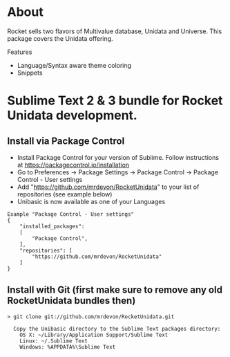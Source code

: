 # About
Rocket sells two flavors of Multivalue database, Unidata and Universe.
This package covers the Unidata offering.

Features
* Language/Syntax aware theme coloring
* Snippets

# Sublime Text 2 & 3 bundle for Rocket Unidata development.

## Install via Package Control
* Install Package Control for your version of Sublime.  Follow instructions at https://packagecontrol.io/installation
* Go to Preferences -> Package Settings -> Package Control -> Package Control - User settings
* Add "https://github.com/mrdevon/RocketUnidata" to your list of repositories (see example below)
* Unibasic is now available as one of your Languages

```
Example "Package Control - User settings"
{
    "installed_packages":
    [
	    "Package Control",
    ],
    "repositories":	[
        "https://github.com/mrdevon/RocketUnidata"
    ]
}
```

## Install with Git (first make sure to remove any old RocketUnidata bundles then)

```
> git clone git://github.com/mrdevon/RocketUnidata.git

  Copy the Unibasic directory to the Sublime Text packages directory:
    OS X: ~/Library/Application Support/Sublime Text
    Linux: ~/.Sublime Text
    Windows: %APPDATA%\Sublime Text
```
